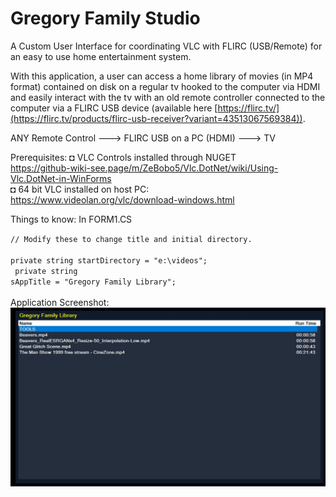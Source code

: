 # Gregory Family Studio

A Custom User Interface for coordinating VLC with FLIRC (USB/Remote) for an easy to use home entertainment system.

With this application, a user can access a home library of movies (in MP4 format) contained on disk on a regular tv hooked to the computer via HDMI and easily interact with the tv with an old remote controller connected to the computer via a FLIRC USB device (available here [https://flirc.tv/](https://flirc.tv/products/flirc-usb-receiver?variant=43513067569384)). 

ANY Remote Control ---> FLIRC USB on a PC (HDMI) ---> TV

Prerequisites:
◘ VLC Controls installed through NUGET<br/>
  https://github-wiki-see.page/m/ZeBobo5/Vlc.DotNet/wiki/Using-Vlc.DotNet-in-WinForms<br/>
◘ 64 bit VLC installed on host PC: <br/>
  https://www.videolan.org/vlc/download-windows.html<br/>

Things to know:
In FORM1.CS<br/>

<code>// Modify these to change title and initial directory. <br/>
        private string startDirectory = "e:\\videos";<br/>
        private string sAppTitle = "Gregory Family Library";<br/>
</code>
<br/>
Application Screenshot:<br/>
<img src="https://github.com/TimelordQ/GregoryFamilyStudio/blob/main/GregoryFamilyStudio.jpg">
